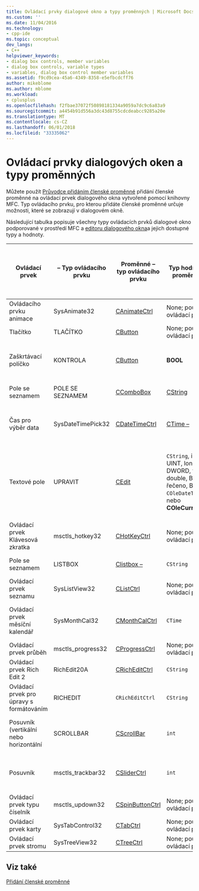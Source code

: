 ```yaml
---
title: Ovládací prvky dialogové okno a typy proměnných | Microsoft Docs
ms.custom: ''
ms.date: 11/04/2016
ms.technology:
- cpp-ide
ms.topic: conceptual
dev_langs:
- C++
helpviewer_keywords:
- dialog box controls, member variables
- dialog box controls, variable types
- variables, dialog box control member variables
ms.assetid: f9cd9cea-45a6-4349-8358-e5efbcdcff76
author: mikeblome
ms.author: mblome
ms.workload:
- cplusplus
ms.openlocfilehash: f2fbae37072f50898181334a9059a7dc9c6a83a9
ms.sourcegitcommit: a4454b91d556a3dc43d8755cdcdeabcc9285a20e
ms.translationtype: MT
ms.contentlocale: cs-CZ
ms.lasthandoff: 06/01/2018
ms.locfileid: "33335062"
---
```

# <a name="dialog-box-controls-and-variable-types"></a>Ovládací prvky dialogových oken a typy proměnných
Můžete použít [Průvodce přidáním členské proměnné](../ide/add-member-variable-wizard.md) přidání členské proměnné na ovládací prvek dialogového okna vytvořené pomocí knihovny MFC. Typ ovládacího prvku, pro kterou přidáte členské proměnné určuje možnosti, které se zobrazují v dialogovém okně.  
  
 Následující tabulka popisuje všechny typy ovládacích prvků dialogové okno podporované v prostředí MFC a [editoru dialogového okna](../windows/dialog-editor.md)a jejich dostupné typy a hodnoty.  
  
|Ovládací prvek|– Typ ovládacího prvku|Proměnné – typ ovládacího prvku|Typ hodnoty proměnné|Minimální nebo maximální hodnoty (pouze typ hodnoty)|  
|-------------|------------------|---------------------------|-------------------------|-----------------------------------------|  
|Ovládacího prvku animace|SysAnimate32|[CAnimateCtrl](../mfc/reference/canimatectrl-class.md)|None; pouze ovládací prvek|Není k dispozici|  
|Tlačítko|TLAČÍTKO|[CButton](../mfc/reference/cbutton-class.md)|None; pouze ovládací prvek|Není k dispozici|  
|Zaškrtávací políčko|KONTROLA|[CButton](../mfc/reference/cbutton-class.md)|**BOOL**|Minimální hodnota nebo maximální hodnota|  
|Pole se seznamem|POLE SE SEZNAMEM|[CComboBox](../mfc/reference/ccombobox-class.md)|[CString](../atl-mfc-shared/reference/cstringt-class.md)|Maximální počet znaků|  
|Čas pro výběr data|SysDateTimePick32|[CDateTimeCtrl](../mfc/reference/cdatetimectrl-class.md)|[CTime –](../atl-mfc-shared/reference/ctime-class.md)|Minimální hodnota nebo maximální hodnota|  
|Textové pole|UPRAVIT|[CEdit](../mfc/reference/cedit-class.md)|`CString`, int, UINT, long, DWORD, float, double, BYTE, řečeno, BOOL, `COleDateTime`, nebo **COleCurrency**|Minimální hodnota nebo maximální hodnota; Některé podporují maximální počet znaků|  
|Ovládací prvek Klávesová zkratka|msctls_hotkey32|[CHotKeyCtrl](../mfc/reference/chotkeyctrl-class.md)|None; pouze ovládací prvek|Není k dispozici|  
|Pole se seznamem|LISTBOX|[Clistbox –](../mfc/reference/clistbox-class.md)|`CString`|Maximální počet znaků|  
|Ovládací prvek seznamu|SysListView32|[CListCtrl](../mfc/reference/clistctrl-class.md)|None; pouze ovládací prvek|Není k dispozici|  
|Ovládací prvek měsíční kalendář|SysMonthCal32|[CMonthCalCtrl](../mfc/reference/cmonthcalctrl-class.md)|`CTime`|Minimální hodnota nebo maximální hodnota|  
|Ovládací prvek průběh|msctls_progress32|[CProgressCtrl](../mfc/reference/cprogressctrl-class.md)|None; pouze ovládací prvek|Není k dispozici|  
|Ovládací prvek Rich Edit 2|RichEdit20A|[CRichEditCtrl](../mfc/reference/cricheditctrl-class.md)|`CString`|Maximální počet znaků|  
|Ovládací prvek pro úpravy s formátováním|RICHEDIT|`CRichEditCtrl`|`CString`|Maximální počet znaků|  
|Posuvník (vertikální nebo horizontální|SCROLLBAR|[CScrollBar](../mfc/reference/cscrollbar-class.md)|`int`|Minimální hodnota nebo maximální hodnota|  
|Posuvník|msctls_trackbar32|[CSliderCtrl](../mfc/reference/csliderctrl-class.md)|`int`|Minimální hodnota nebo maximální hodnota|  
|Ovládací prvek typu číselník|msctls_updown32|[CSpinButtonCtrl](../mfc/reference/cspinbuttonctrl-class.md)|None; pouze ovládací prvek|Není k dispozici|  
|Ovládací prvek karty|SysTabControl32|[CTabCtrl](../mfc/reference/ctabctrl-class.md)|None; pouze ovládací prvek|Není k dispozici|  
|Ovládací prvek stromu|SysTreeView32|[CTreeCtrl](../mfc/reference/ctreectrl-class.md)|None; pouze ovládací prvek|Není k dispozici|  
  
## <a name="see-also"></a>Viz také  
 [Přidání členské proměnné](../ide/adding-a-member-variable-visual-cpp.md)